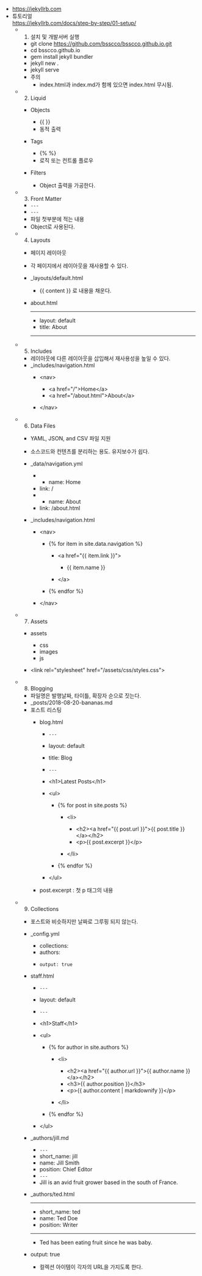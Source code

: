 - https://jekyllrb.com
- 튜토리얼  
https://jekyllrb.com/docs/step-by-step/01-setup/
    - 1. 설치 및 개발서버 실행
        - git clone https://github.com/bsscco/bsscco.github.io.git
        - cd bsscco.github.io
        - gem install jekyll bundler
        - jekyll new .
        - jekyll serve
        - 주의
            - index.html과 index.md가 함께 있으면 index.html 무시됨.

    - 2. Liquid
        - Objects
            - {{ }} 
            - 동적 출력

        - Tags
            - {% %}
            - 로직 또는 컨트롤 플로우

        - Filters
            - Object 출력을 가공한다.

    - 3. Front Matter
        - ```---```
        - ```---```
        - 파일 첫부분에 적는 내용
        - Object로 사용된다.

    - 4. Layouts
        - 페이지 레이아웃
        - 각 페이지에서 레이아웃을 재사용할 수 있다.
        - _layouts/default.html
            - {{ content }} 로 내용을 채운다.

        - about.html
            - ---
            - layout: default
            - title: About
            - ---

    - 5. Includes
        - 레이아웃에 다른 레이아웃을 삽입해서 재사용성을 높일 수 있다.
        - _includes/navigation.html
            - &lt;nav&gt;
                - &lt;a href="/"&gt;Home&lt;/a&gt;
                - &lt;a href="/about.html"&gt;About&lt;/a&gt;

            - &lt;/nav&gt;

    - 6. Data Files
        - YAML, JSON, and CSV 파일 지원
        - 소스코드와 컨텐츠를 분리하는 용도. 유지보수가 쉽다.
        - _data/navigation.yml
            - - name: Home
            -    link: /
            - - name: About
            -    link: /about.html

        - _includes/navigation.html
            - &lt;nav&gt;
                - {% for item in site.data.navigation %}
                    - &lt;a href="{{ item.link }}"&gt;
                        - {{ item.name }}

                    - &lt;/a&gt;

                - {% endfor %}

            - &lt;/nav&gt;

    - 7. Assets
        - assets
            - css
            - images
            - js

        - &lt;link rel="stylesheet" href="/assets/css/styles.css"&gt;

    - 8. Blogging
        - 파일명은 발행날짜, 타이틀, 확장자 순으로 짓는다.
        - _posts/2018-08-20-bananas.md
        - 포스트 리스팅
            - blog.html
                - ```---```
                - layout: default
                - title: Blog
                - ```---```
                - &lt;h1&gt;Latest Posts&lt;/h1&gt;
                - &lt;ul&gt;
                    - {% for post in site.posts %}
                        - &lt;li&gt;
                            - &lt;h2&gt;&lt;a href="{{ post.url }}"&gt;{{ post.title }}&lt;/a&gt;&lt;/h2&gt;
                            - &lt;p&gt;{{ post.excerpt }}&lt;/p&gt;

                        - &lt;/li&gt;

                    - {% endfor %}

                - &lt;/ul&gt;

            - post.excerpt : 첫 p 태그의 내용

    - 9. Collections
        - 포스트와 비슷하지만 날짜로 그루핑 되지 않는다.
        - _config.yml
            - collections:
            -   authors:
            -     output: true

        - staff.html
            - ```---```
            - layout: default
            - ```---```
            - &lt;h1&gt;Staff&lt;/h1&gt;
            - &lt;ul&gt;
                - {% for author in site.authors %}
                    - &lt;li&gt;
                        - &lt;h2&gt;&lt;a href="{{ author.url }}"&gt;{{ author.name }}&lt;/a&gt;&lt;/h2&gt;
                        - &lt;h3&gt;{{ author.position }}&lt;/h3&gt;
                        - &lt;p&gt;{{ author.content | markdownify }}&lt;/p&gt;

                    - &lt;/li&gt;

                - {% endfor %}

            - &lt;/ul&gt;

        - _authors/jill.md
            - ```---```
            - short_name: jill
            - name: Jill Smith
            - position: Chief Editor
            - ```---```
            - Jill is an avid fruit grower based in the south of France.

        - _authors/ted.html
            - ---
            - short_name: ted
            - name: Ted Doe
            - position: Writer
            - ---
            - Ted has been eating fruit since he was baby.

        - output: true
            - 컬렉션 아이템이 각자의 URL을 가지도록 한다.
